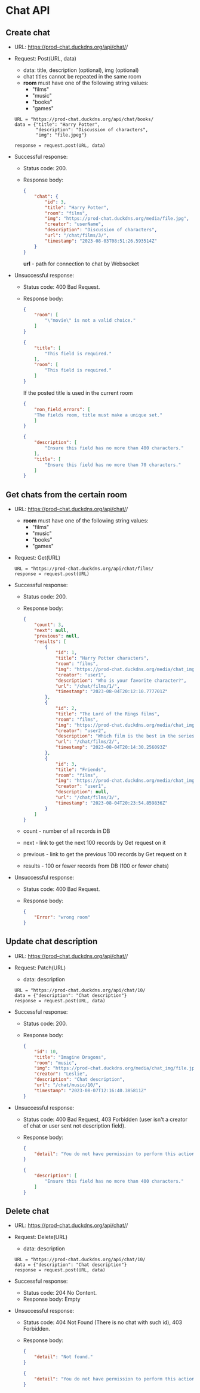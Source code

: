 # Chat API


## Create chat
-   URL: https://prod-chat.duckdns.org/api/chat/<room>/
-   Request: Post(URL, data)  
    -   data: title, description (optional), img (optional)  
    -   chat titles cannot be repeated in the same room  
    -   __room__ must have one of the following string values:
        -   "films"
        -   "music"
        -   "books"
        -   "games"

    ```
    URL = "https://prod-chat.duckdns.org/api/chat/books/
    data = {"title": "Harry Potter",
            "description": "Discussion of characters",
            "img": "file.jpeg"}

    response = request.post(URL, data)
    ```

-   Successful response:
    -   Status code: 200.
    -   Response body:

        ```json
        {
            "chat": {
                "id": 3,
                "title": "Harry Potter",
                "room": "films",
                "img": "https://prod-chat.duckdns.org/media/file.jpg",
                "creator": "userName",
                "description": "Discussion of characters",
                "url": "/chat/films/3/",
                "timestamp": "2023-08-03T08:51:26.593514Z"
            }
        }
        ```
        __url__ - path for connection to chat by Websocket

-   Unsuccessful response:
    -   Status code: 400 Bad Request.
    -   Response body:

        ```json
        {
            "room": [
                "\"movie\" is not a valid choice."
            ]
        }
        ```

        ```json
        {
            "title": [
                "This field is required."
            ],
            "room": [
                "This field is required."
            ]
        }
        ```

        If the posted title is used in the current room

        ```json
        {
            "non_field_errors": [
            "The fields room, title must make a unique set."
            ]
        }
        ```

        ```json
        {
            "description": [
                "Ensure this field has no more than 400 characters."
            ],
            "title": [
                "Ensure this field has no more than 70 characters."
            ]
        }
        ```

## Get chats from the certain room
-   URL: https://prod-chat.duckdns.org/api/chat/<room>/
    -   __room__ must have one of the following string values:
        -   "films"
        -   "music"
        -   "books"
        -   "games"
-   Request: Get(URL)

    ```
    URL = "https://prod-chat.duckdns.org/api/chat/films/
    response = request.post(URL)
    ```

-   Successful response:
    -   Status code: 200.
    -   Response body:

        ```json
        {
            "count": 3,
            "next": null,
            "previous": null,
            "results": [
                {
                    "id": 1,
                    "title": "Harry Potter characters",
                    "room": "films",
                    "img": "https://prod-chat.duckdns.org/media/chat_img/Hurry.jpg",
                    "creator": "user1",
                    "description": "Who is your favorite character?",
                    "url": "/chat/films/1/",
                    "timestamp": "2023-08-04T20:12:10.777701Z"
                },
                {
                    "id": 2,
                    "title": "The Lord of the Rings films",
                    "room": "films",
                    "img": "https://prod-chat.duckdns.org/media/chat_img/frodo.jpg",
                    "creator": "user2",
                    "description": "Which film is the best in the series?",
                    "url": "/chat/films/2/",
                    "timestamp": "2023-08-04T20:14:30.256093Z"
                },
                {
                    "id": 3,
                    "title": "Friends",
                    "room": "films",
                    "img": "https://prod-chat.duckdns.org/media/chat_img/default.jpg",
                    "creator": "user1",
                    "description": null,
                    "url": "/chat/films/3/",
                    "timestamp": "2023-08-04T20:23:54.859836Z"
                }
            ]
        }
        ```

    -   count - number of all records in DB
    -   next - link to get the next 100 records by Get request on it
    -   previous - link to get the previous 100 records by Get request on it
    -   results - 100 or fewer records from DB (100 or fewer chats)


-   Unsuccessful response:
    -   Status code: 400 Bad Request.
    -   Response body:

        ```json
        {
            "Error": "wrong room"
        }
        ```

## Update chat description
-   URL: https://prod-chat.duckdns.org/api/chat/<chatId>/
-   Request: Patch(URL)
    -   data: description

    ```
    URL = "https://prod-chat.duckdns.org/api/chat/10/
    data = {"description": "Chat description"}
    response = request.post(URL, data)
    ```

-   Successful response:
    -   Status code: 200.
    -   Response body:

        ```json
        {
            "id": 10,
            "title": "Imagine Dragons",
            "room": "music",
            "img": "https://prod-chat.duckdns.org/media/chat_img/file.jpg",
            "creator": "Leslie",
            "description": "Chat description",
            "url": "/chat/music/10/",
            "timestamp": "2023-08-07T12:16:40.385811Z"
        }
        ```

-   Unsuccessful response:
    -   Status code: 400 Bad Request, 403 Forbidden (user isn't a creator of chat or user sent not description field).
    -   Response body:

        ```json
        {
            "detail": "You do not have permission to perform this action."
        }
        ```

        ```json
        {
            "description": [
                "Ensure this field has no more than 400 characters."
            ]
        }
        ```

## Delete chat
-   URL: https://prod-chat.duckdns.org/api/chat/<chatId>/
-   Request: Delete(URL)
    -   data: description

    ```
    URL = "https://prod-chat.duckdns.org/api/chat/10/
    data = {"description": "Chat description"}
    response = request.post(URL, data)
    ```

-   Successful response:
    -   Status code: 204 No Content.
    -   Response body: Empty
-   Unsuccessful response:
    -   Status code: 404 Not Found (There is no chat with such id), 403 Forbidden.
    -   Response body:

        ```json
        {
            "detail": "Not found."
        }
        ```

        ```json
        {
            "detail": "You do not have permission to perform this action."
        }
        ```